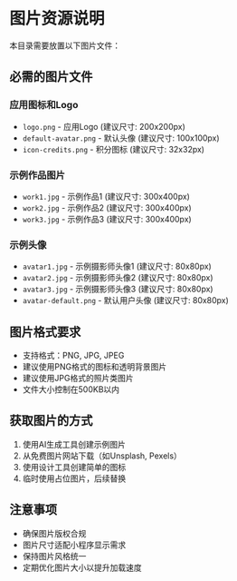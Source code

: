 # 图片资源说明

本目录需要放置以下图片文件：

## 必需的图片文件

### 应用图标和Logo
- `logo.png` - 应用Logo (建议尺寸: 200x200px)
- `default-avatar.png` - 默认头像 (建议尺寸: 100x100px)
- `icon-credits.png` - 积分图标 (建议尺寸: 32x32px)

### 示例作品图片
- `work1.jpg` - 示例作品1 (建议尺寸: 300x400px)
- `work2.jpg` - 示例作品2 (建议尺寸: 300x400px)
- `work3.jpg` - 示例作品3 (建议尺寸: 300x400px)

### 示例头像
- `avatar1.jpg` - 示例摄影师头像1 (建议尺寸: 80x80px)
- `avatar2.jpg` - 示例摄影师头像2 (建议尺寸: 80x80px)
- `avatar3.jpg` - 示例摄影师头像3 (建议尺寸: 80x80px)
- `avatar-default.png` - 默认用户头像 (建议尺寸: 80x80px)

## 图片格式要求
- 支持格式：PNG, JPG, JPEG
- 建议使用PNG格式的图标和透明背景图片
- 建议使用JPG格式的照片类图片
- 文件大小控制在500KB以内

## 获取图片的方式
1. 使用AI生成工具创建示例图片
2. 从免费图片网站下载（如Unsplash, Pexels）
3. 使用设计工具创建简单的图标
4. 临时使用占位图片，后续替换

## 注意事项
- 确保图片版权合规
- 图片尺寸适配小程序显示需求
- 保持图片风格统一
- 定期优化图片大小以提升加载速度